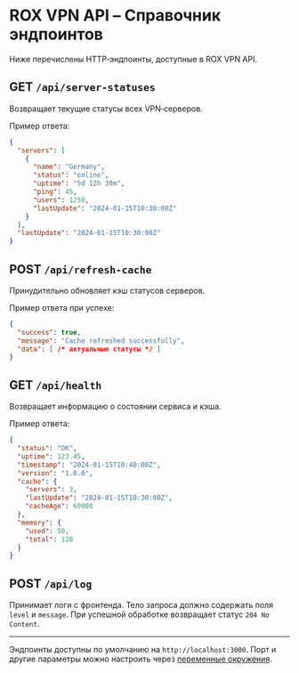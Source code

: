 # ROX VPN API – Справочник эндпоинтов

Ниже перечислены HTTP‑эндпоинты, доступные в ROX VPN API.

## GET `/api/server-statuses`
Возвращает текущие статусы всех VPN‑серверов.

Пример ответа:
```json
{
  "servers": [
    {
      "name": "Germany",
      "status": "online",
      "uptime": "5d 12h 30m",
      "ping": 45,
      "users": 1250,
      "lastUpdate": "2024-01-15T10:30:00Z"
    }
  ],
  "lastUpdate": "2024-01-15T10:30:00Z"
}
```

## POST `/api/refresh-cache`
Принудительно обновляет кэш статусов серверов.

Пример ответа при успехе:
```json
{
  "success": true,
  "message": "Cache refreshed successfully",
  "data": [ /* актуальные статусы */ ]
}
```

## GET `/api/health`
Возвращает информацию о состоянии сервиса и кэша.

Пример ответа:
```json
{
  "status": "OK",
  "uptime": 123.45,
  "timestamp": "2024-01-15T10:40:00Z",
  "version": "1.0.0",
  "cache": {
    "servers": 3,
    "lastUpdate": "2024-01-15T10:30:00Z",
    "cacheAge": 60000
  },
  "memory": {
    "used": 50,
    "total": 120
  }
}
```

## POST `/api/log`
Принимает логи с фронтенда. Тело запроса должно содержать поля `level` и `message`.
При успешной обработке возвращает статус `204 No Content`.

---

Эндпоинты доступны по умолчанию на `http://localhost:3000`. Порт и другие параметры можно настроить через [переменные окружения](ENVIRONMENT.md).
